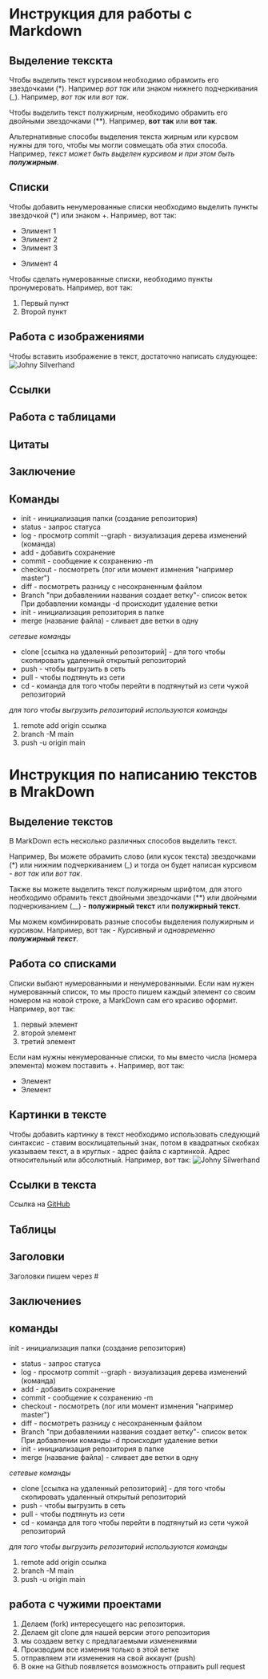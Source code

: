 # Инструкция для работы с Markdown

## Выделение текскта

Чтобы выделить текст курсивом необходимо обрамоить его звездочками (*). Например *вот так* или знаком нижнего подчеркивания (_). Например, *вот так* или _вот так_. 

Чтобы выделить текст полужирным, необходимо обрамить его двойными звездочками (**). 
Например, **вот так** или __вот так__.

Альтернативные способы выделения текста жирным или курсвом нужны для того, чтобы мы могли совмещать оба этих способа. Например, _текст может быть выделен курсивом и при этом быть **полужирным**_.

## Списки 

 Чтобы добавить ненумерованные списки необходимо выделить пункты звездочкой (*) или знаком +.
 Например, вот так:
* Элимент 1
* Элимент 2
* Элимент 3
+ Элимент 4

 Чтобы сделать нумерованные списки, необходимо пункты пронумеровать.
 Например, вот так:
1. Первый пункт
2. Второй пункт

## Работа с изображениями

Чтобы вставить изображение в текст, достаточно написать слудующее:
![Johny Silverhand](<Johny Silverhand.jpeg>)

## Ссылки

## Работа с таблицами

## Цитаты 

## Заключение 

## Команды

* init - инициализация папки (создание репозитория)
* status - запрос статуса 
* log - просмотр commit
--graph - визуализация дерева изменений (команда) 
* add - добавить сохранение 
* commit - сообщение к сохранению -m
* checkout - посмотреть (лог или момент измнения "например master")
* diff - посмотреть разницу с несохраненным файлом 
* Branch "при добавлениии названия создает ветку"- список веток
При добавлении команды -d происходит удаление ветки
* init - инициализация репозитория в папке 
* merge (название файла) - сливает две ветки в одну

*сетевые команды*

* clone [ссылка на удаленный репозиторий] - для того чтобы скопировать удаленный открытый репозиторий 
* push - чтобы выгрузить в сеть
* pull - чтобы подтянуть из сети
* cd - команда для того чтобы перейти в подтянутый из сети чужой репозиторий

*для того чтобы выгрузить репозиторий используются команды*

1. remote add origin ссылка
2. branch -M main
3. push -u origin main 
# Инструкция по написанию текстов в MrakDown

## Выделение текстов

В MarkDown есть несколько различных способов выделить текст. 

Например, Вы можете обрамить слово (или кусок текста) звездочками (*) или нижним подчеркиванием (_) и тогда он будет написан курсивом - *вот так* или _вот так_.

Также вы можете выделить текст полужирным шрифтом, для этого необходимо обрамить текст двойными звездочками (**) или двойными подчеркиванием (__) - **полужирный текст** или __полужирный текст__.

Мы можем комбинировать разные способы выделения полужирным и курсивом. Например, вот так - _Курсивный и одновременно **полужирный текст**_.

## Работа со списками

Списки выбают нумерованными и ненумерованными. Если нам нужен нумерованный список, то мы просто пишем каждый элемент со своим номером на новой строке, а MarkDown сам его красиво оформит. Например, вот так:
1. первый элемент
2. второй элемент
3. третий элемент

Если нам нужны ненумерованные списки, то мы вместо числа (номера элемента) можем поставить +. Например, вот так:
+ Элемент
+ Элемент

## Картинки в тексте

Чтобы добавить картинку в текст необходимо использовать следующий синтаксис - ставим восклицательный знак, потом в квадратных скобках указываем текст, а в круглых - адрес файла с картинкой. Адрес относительный или абсолютный. Например, вот так:
![Johny Silwerhand](<Johny Silverhand.jpeg>)

## Ссылки в текста

Ссылка на [GitHub](https://github.com/)

## Таблицы

## Заголовки
Заголовки пишем через #

## Заключениеs

## команды
 
init - инициализация папки (создание репозитория)
* status - запрос статуса 
* log - просмотр commit
--graph - визуализация дерева изменений (команда) 
* add - добавить сохранение 
* commit - сообщение к сохранению -m
* checkout - посмотреть (лог или момент измнения "например master")
* diff - посмотреть разницу с несохраненным файлом 
* Branch "при добавлениии названия создает ветку"- список веток
При добавлении команды -d происходит удаление ветки
* init - инициализация репозитория в папке 
* merge (название файла) - сливает две ветки в одну

*сетевые команды*

* clone [ссылка на удаленный репозиторий] - для того чтобы скопировать удаленный открытый репозиторий 
* push - чтобы выгрузить в сеть
* pull - чтобы подтянуть из сети
* cd - команда для того чтобы перейти в подтянутый из сети чужой репозиторий

*для того чтобы выгрузить репозиторий используются команды*

1. remote add origin ссылка
2. branch -M main
3. push -u origin main 

## работа с чужими проектами ##
 1. Делаем (fork) интересуещего нас репозитория.
 2. Делаем git clone для нашей версии этого репозитория
 3. мы создаем ветку с предлагаемыми изменениями 
 4. Производим все измения только в этой ветке
 5. отправляем эти изменения на свой аккаунт (push)
 6. В окне на Github появляется возможность отправить pull request